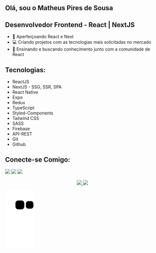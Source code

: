 ## Olá, sou o Matheus Pires de Sousa

## Desenvolvedor Frontend - React | NextJS

- 🌱 Aperfeiçoando React e Next
- 💻 Criando projetos com as tecnologias mais solicitadas no mercado
- 📖 Ensinando e buscando conhecimento junto com a comunidade de React

## Tecnologias:

- ReactJS
- NextJS - SSG, SSR, SPA
- React Native
- Expo
- Redux
- TypeScript
- Styled-Components
- Tailwind CSS
- SASS
- Firebase
- API-REST
- Git
- Github

## Conecte-se Comigo:
<div> 
  <a href="https://www.instagram.com/__mathz__/" target="_blank"><img src="https://img.shields.io/badge/-Instagram-%23E4405F?style=for-the-badge&logo=instagram&logoColor=white" target="_blank"></a>
  <a href = "mailto:matheuspdsousa@gmail.com"><img src="https://img.shields.io/badge/-Gmail-%23333?style=for-the-badge&logo=gmail&logoColor=white" target="_blank"></a>
  <a href="https://www.linkedin.com/in/matheus-pires-87a174211/" target="_blank"><img src="https://img.shields.io/badge/-LinkedIn-%230077B5?style=for-the-badge&logo=linkedin&logoColor=white" target="_blank"></a> 
</div>
<br>
<div align="center">
  <a href="https://github.com/imatheuspiresi">
  <img width="450em" src="https://github-readme-stats.vercel.app/api?username=imatheuspiresi&show_icons=true&theme=dracula&include_all_commits=true&count_private=true"/>
  <img width="380em" src="https://github-readme-stats.vercel.app/api/top-langs/?username=imatheuspiresi&layout=compact&langs_count=7&theme=dracula"/>
</div>



  ![Snake animation](https://github.com/imatheuspiresi/imatheuspiresi/blob/output/github-contribution-grid-snake.svg)

 
